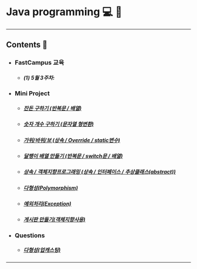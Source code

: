 # Java programming :computer: :memo:
---
## Contents :open_file_folder:


- ### FastCampus 교육
  - ##### (1) 5월 3주차:
- ### Mini Project
  - ##### [잔돈 구하기 (반복문 / 배열)](https://github.com/mdy0501/Study/tree/master/Java/Mini%20Project/Exchange)
  - ##### [숫자 개수 구하기 (문자열 형변환)](https://github.com/mdy0501/Study/tree/master/Java/Mini%20Project/CountOfNum)
  - ##### [가위/바위/보 (상속 / Override / static변수)](https://github.com/mdy0501/Study/tree/master/Java/Mini%20Project/RockScissorPaper)
  - ##### [달팽이 배열 만들기 (반복문 / switch문 / 배열)](https://github.com/mdy0501/Study/tree/master/Java/Mini%20Project/MakeSnail)
  - ##### [상속 / 객체지향프로그래밍 (상속 / 인터페이스 / 추상클래스(abstract))](https://github.com/mdy0501/Study/tree/master/Java/Mini%20Project/Extends)
  - ##### [다형성(Polymorphism)](https://github.com/mdy0501/Study/tree/master/Java/Mini%20Project/Polymorphism)
  - ##### [예외처리(Exception)](https://github.com/mdy0501/Study/tree/master/Java/Mini%20Project/Exception)
  - ##### [게시판 만들기(객체지향사용)](https://github.com/mdy0501/Study/tree/master/Java/Mini%20Project/MyBbs)
- ### Questions
  - ##### [다형성(업캐스팅)](https://github.com/mdy0501/Study/tree/master/Java/Questions/Polymorphism_Upcasting)
*****
